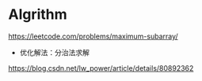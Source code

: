 # Algrithm

https://leetcode.com/problems/maximum-subarray/

* 优化解法：分治法求解

https://blog.csdn.net/lw_power/article/details/80892362
